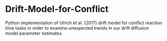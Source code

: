 # Drift-Model-for-Conflict
Python implementation of Ulrich et al. (2017) drift model for conflict reaction time tasks in order to examine unexpected trends in our drift diffusion model parameter estimates. 
